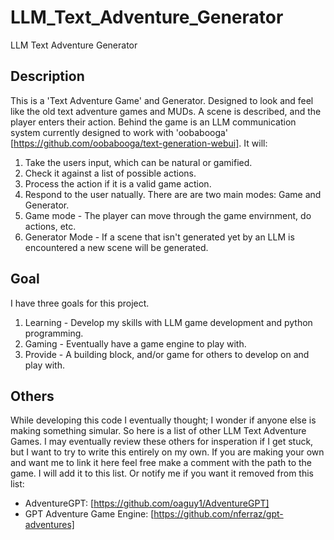 # LLM_Text_Adventure_Generator
LLM Text Adventure Generator

## Description
This is a 'Text Adventure Game' and Generator. Designed to look and feel like the old text adventure games and MUDs. A scene is described, and the player enters their action.
Behind the game is an LLM communication system currently designed to work with 'oobabooga' [https://github.com/oobabooga/text-generation-webui]. It will:
1. Take the users input, which can be natural or gamified.
2. Check it against a list of possible actions.
3. Process the action if it is a valid game action.
4. Respond to the user natually.
There are are two main modes: Game and Generator.
1. Game mode - The player can move through the game envirnment, do actions, etc.
2. Generator Mode - If a scene that isn't generated yet by an LLM is encountered a new scene will be generated.

## Goal
I have three goals for this project.
1. Learning - Develop my skills with LLM game development and python programming.
2. Gaming - Eventually have a game engine to play with.
3. Provide - A building block, and/or game for others to develop on and play with.

## Others
While developing this code I eventually thought; I wonder if anyone else is making something simular. So here is a list of other LLM Text Adventure Games. I may eventually review these others for insperation if I get stuck, but I want to try to write this entirely on my own.
If you are making your own and want me to link it here feel free make a comment with the path to the game. I will add it to this list. Or notify me if you want it removed from this list:
* AdventureGPT: [https://github.com/oaguy1/AdventureGPT]
* GPT Adventure Game Engine: [https://github.com/nferraz/gpt-adventures]
